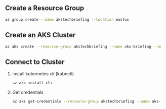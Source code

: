 ## Create a Resource Group
```bash
az group create --name akstechbriefing --location eastus
```

## Create an AKS Cluster
```bash
az aks create --resource-group akstechbriefing --name aks-briefing --node-count 2 --generate-ssh-keys
```

## Connect to Cluster
1. install kubernetes cli (kubectl)
    ```bash
    az aks install-cli
    ```
1. Get credentials
    ```bash
    az aks get-credentials --resource-group akstechbriefing --name aks-briefing 
    ```

